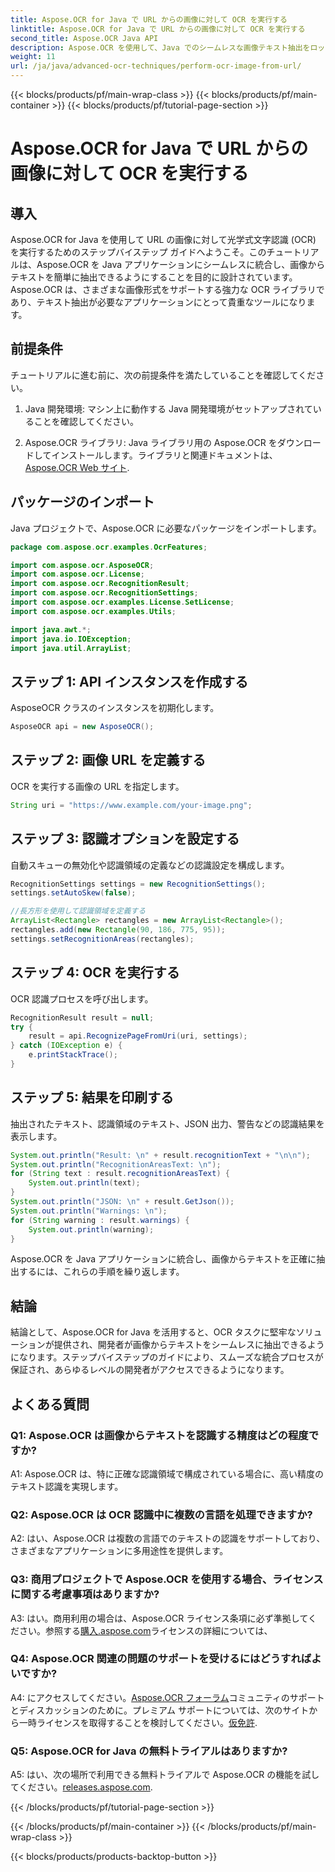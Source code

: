 ```yaml
---
title: Aspose.OCR for Java で URL からの画像に対して OCR を実行する
linktitle: Aspose.OCR for Java で URL からの画像に対して OCR を実行する
second_title: Aspose.OCR Java API
description: Aspose.OCR を使用して、Java でのシームレスな画像テキスト抽出をロック解除します。簡単に統合できる高精度 OCR。
weight: 11
url: /ja/java/advanced-ocr-techniques/perform-ocr-image-from-url/
---
```


{{< blocks/products/pf/main-wrap-class >}}
{{< blocks/products/pf/main-container >}}
{{< blocks/products/pf/tutorial-page-section >}}

# Aspose.OCR for Java で URL からの画像に対して OCR を実行する

## 導入

Aspose.OCR for Java を使用して URL の画像に対して光学式文字認識 (OCR) を実行するためのステップバイステップ ガイドへようこそ。このチュートリアルは、Aspose.OCR を Java アプリケーションにシームレスに統合し、画像からテキストを簡単に抽出できるようにすることを目的に設計されています。 Aspose.OCR は、さまざまな画像形式をサポートする強力な OCR ライブラリであり、テキスト抽出が必要なアプリケーションにとって貴重なツールになります。

## 前提条件

チュートリアルに進む前に、次の前提条件を満たしていることを確認してください。

1. Java 開発環境: マシン上に動作する Java 開発環境がセットアップされていることを確認してください。

2.  Aspose.OCR ライブラリ: Java ライブラリ用の Aspose.OCR をダウンロードしてインストールします。ライブラリと関連ドキュメントは、[Aspose.OCR Web サイト](https://reference.aspose.com/ocr/java/).

## パッケージのインポート

Java プロジェクトで、Aspose.OCR に必要なパッケージをインポートします。

```java
package com.aspose.ocr.examples.OcrFeatures;

import com.aspose.ocr.AsposeOCR;
import com.aspose.ocr.License;
import com.aspose.ocr.RecognitionResult;
import com.aspose.ocr.RecognitionSettings;
import com.aspose.ocr.examples.License.SetLicense;
import com.aspose.ocr.examples.Utils;

import java.awt.*;
import java.io.IOException;
import java.util.ArrayList;
```

## ステップ 1: API インスタンスを作成する

AsposeOCR クラスのインスタンスを初期化します。

```java
AsposeOCR api = new AsposeOCR();
```

## ステップ 2: 画像 URL を定義する

OCR を実行する画像の URL を指定します。

```java
String uri = "https://www.example.com/your-image.png";
```

## ステップ 3: 認識オプションを設定する

自動スキューの無効化や認識領域の定義などの認識設定を構成します。

```java
RecognitionSettings settings = new RecognitionSettings();
settings.setAutoSkew(false);

//長方形を使用して認識領域を定義する
ArrayList<Rectangle> rectangles = new ArrayList<Rectangle>();
rectangles.add(new Rectangle(90, 186, 775, 95));
settings.setRecognitionAreas(rectangles);
```

## ステップ 4: OCR を実行する

OCR 認識プロセスを呼び出します。

```java
RecognitionResult result = null;
try {
    result = api.RecognizePageFromUri(uri, settings);
} catch (IOException e) {
    e.printStackTrace();
}
```

## ステップ 5: 結果を印刷する

抽出されたテキスト、認識領域のテキスト、JSON 出力、警告などの認識結果を表示します。

```java
System.out.println("Result: \n" + result.recognitionText + "\n\n");
System.out.println("RecognitionAreasText: \n");
for (String text : result.recognitionAreasText) {
    System.out.println(text);
}
System.out.println("JSON: \n" + result.GetJson());
System.out.println("Warnings: \n");
for (String warning : result.warnings) {
    System.out.println(warning);
}
```

Aspose.OCR を Java アプリケーションに統合し、画像からテキストを正確に抽出するには、これらの手順を繰り返します。

## 結論

結論として、Aspose.OCR for Java を活用すると、OCR タスクに堅牢なソリューションが提供され、開発者が画像からテキストをシームレスに抽出できるようになります。ステップバイステップのガイドにより、スムーズな統合プロセスが保証され、あらゆるレベルの開発者がアクセスできるようになります。

## よくある質問

### Q1: Aspose.OCR は画像からテキストを認識する精度はどの程度ですか?

A1: Aspose.OCR は、特に正確な認識領域で構成されている場合に、高い精度のテキスト認識を実現します。

### Q2: Aspose.OCR は OCR 認識中に複数の言語を処理できますか?

A2: はい、Aspose.OCR は複数の言語でのテキストの認識をサポートしており、さまざまなアプリケーションに多用途性を提供します。

### Q3: 商用プロジェクトで Aspose.OCR を使用する場合、ライセンスに関する考慮事項はありますか?

A3: はい。商用利用の場合は、Aspose.OCR ライセンス条項に必ず準拠してください。参照する[購入.aspose.com](https://purchase.aspose.com/buy)ライセンスの詳細については、

### Q4: Aspose.OCR 関連の問題のサポートを受けるにはどうすればよいですか?

 A4: にアクセスしてください。[Aspose.OCR フォーラム](https://forum.aspose.com/c/ocr/16)コミュニティのサポートとディスカッションのために。プレミアム サポートについては、次のサイトから一時ライセンスを取得することを検討してください。[仮免許](https://purchase.aspose.com/temporary-license/).

### Q5: Aspose.OCR for Java の無料トライアルはありますか?

 A5: はい、次の場所で利用できる無料トライアルで Aspose.OCR の機能を試してください。[releases.aspose.com](https://releases.aspose.com/).

{{< /blocks/products/pf/tutorial-page-section >}}

{{< /blocks/products/pf/main-container >}}
{{< /blocks/products/pf/main-wrap-class >}}

{{< blocks/products/products-backtop-button >}}

